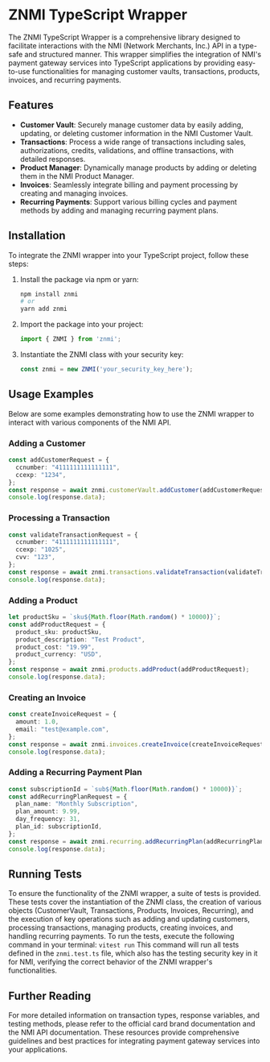 # ZNMI TypeScript Wrapper

The ZNMI TypeScript Wrapper is a comprehensive library designed to facilitate interactions with the NMI (Network Merchants, Inc.) API in a type-safe and structured manner. This wrapper simplifies the integration of NMI's payment gateway services into TypeScript applications by providing easy-to-use functionalities for managing customer vaults, transactions, products, invoices, and recurring payments.

## Features

- **Customer Vault**: Securely manage customer data by easily adding, updating, or deleting customer information in the NMI Customer Vault.
- **Transactions**: Process a wide range of transactions including sales, authorizations, credits, validations, and offline transactions, with detailed responses.
- **Product Manager**: Dynamically manage products by adding or deleting them in the NMI Product Manager.
- **Invoices**: Seamlessly integrate billing and payment processing by creating and managing invoices.
- **Recurring Payments**: Support various billing cycles and payment methods by adding and managing recurring payment plans.

## Installation

To integrate the ZNMI wrapper into your TypeScript project, follow these steps:

1. Install the package via npm or yarn:

   ```bash
   npm install znmi
   # or
   yarn add znmi
   ```

2. Import the package into your project:

   ```typescript
   import { ZNMI } from 'znmi';
   ```

3. Instantiate the ZNMI class with your security key:

   ```typescript
   const znmi = new ZNMI('your_security_key_here');
   ```

## Usage Examples

Below are some examples demonstrating how to use the ZNMI wrapper to interact with various components of the NMI API.

### Adding a Customer

```typescript
const addCustomerRequest = {
  ccnumber: "4111111111111111",
  ccexp: "1234",
};
const response = await znmi.customerVault.addCustomer(addCustomerRequest);
console.log(response.data);
```

### Processing a Transaction

```typescript
const validateTransactionRequest = {
  ccnumber: "4111111111111111",
  ccexp: "1025",
  cvv: "123",
};
const response = await znmi.transactions.validateTransaction(validateTransactionRequest);
console.log(response.data);
```

### Adding a Product

```typescript
let productSku = `sku${Math.floor(Math.random() * 10000)}`;
const addProductRequest = {
  product_sku: productSku,
  product_description: "Test Product",
  product_cost: "19.99",
  product_currency: "USD",
};
const response = await znmi.products.addProduct(addProductRequest);
console.log(response.data);
```

### Creating an Invoice

```typescript
const createInvoiceRequest = {
  amount: 1.0,
  email: "test@example.com",
};
const response = await znmi.invoices.createInvoice(createInvoiceRequest);
console.log(response.data);
```

### Adding a Recurring Payment Plan

```typescript
const subscriptionId = `sub${Math.floor(Math.random() * 10000)}`;
const addRecurringPlanRequest = {
  plan_name: "Monthly Subscription",
  plan_amount: 9.99,
  day_frequency: 31,
  plan_id: subscriptionId,
};
const response = await znmi.recurring.addRecurringPlan(addRecurringPlanRequest);
console.log(response.data);
```

## Running Tests

To ensure the functionality of the ZNMI wrapper, a suite of tests is provided. These tests cover the instantiation of the ZNMI class, the creation of various objects (CustomerVault, Transactions, Products, Invoices, Recurring), and the execution of key operations such as adding and updating customers, processing transactions, managing products, creating invoices, and handling recurring payments.
To run the tests, execute the following command in your terminal:
`vitest run`
This command will run all tests defined in the `znmi.test.ts` file, which also has the testing security key in it for NMI, verifying the correct behavior of the ZNMI wrapper's functionalities.

## Further Reading

For more detailed information on transaction types, response variables, and testing methods, please refer to the official card brand documentation and the NMI API documentation. These resources provide comprehensive guidelines and best practices for integrating payment gateway services into your applications.
